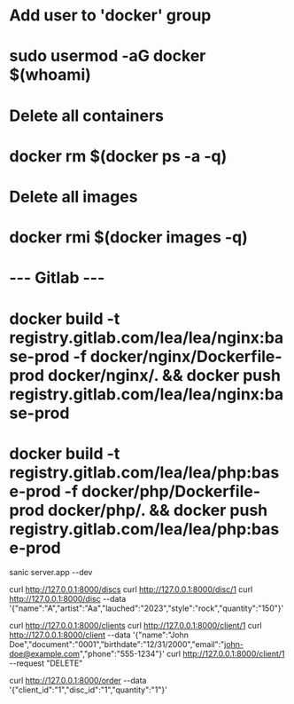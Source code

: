 # Add user to 'docker' group
# sudo usermod -aG docker $(whoami)

# Delete all containers
# docker rm $(docker ps -a -q)

# Delete all images
# docker rmi $(docker images -q)

# --- Gitlab --- #

# docker build -t registry.gitlab.com/lea/lea/nginx:base-prod -f docker/nginx/Dockerfile-prod docker/nginx/. && docker push registry.gitlab.com/lea/lea/nginx:base-prod
# docker build -t registry.gitlab.com/lea/lea/php:base-prod -f docker/php/Dockerfile-prod docker/php/. && docker push registry.gitlab.com/lea/lea/php:base-prod


sanic server.app --dev

curl http://127.0.0.1:8000/discs
curl http://127.0.0.1:8000/disc/1
curl http://127.0.0.1:8000/disc --data '{"name":"A","artist":"Aa","lauched":"2023","style":"rock","quantity":"150"}'

curl http://127.0.0.1:8000/clients
curl http://127.0.0.1:8000/client/1
curl http://127.0.0.1:8000/client --data '{"name":"John Doe","document":"0001","birthdate":"12/31/2000","email":"john-doe@example.com","phone":"555-1234"}'
curl http://127.0.0.1:8000/client/1 --request "DELETE"

curl http://127.0.0.1:8000/order --data '{"client_id":"1","disc_id":"1","quantity":"1"}'
